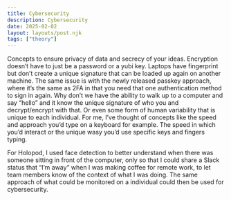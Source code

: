 ```yaml
---
title: Cybersecurity
description: Cybersecurity
date: 2025-02-02
layout: layouts/post.njk
tags: ["theory"]
---
```


Concepts to ensure privacy of data and secrecy of your ideas.
Encryption doesn’t have to just be a password or a yubi key. Laptops have fingerprint but don’t create a unique signature that can be loaded up again on another machine. The same issue is with the newly released passkey approach, where it’s the same as 2FA in that you need that one authentication method to sign in again. Why don’t we have the ability to walk up to a computer and say “hello” and it know the unique signature of who you and decrypt/encrypt with that. Or even some form of human variability that is unique to each individual. For me, I’ve thought of concepts like the speed and approach you’d type on a keyboard for example. The speed in which you’d interact or the unique wasy you’d use specific keys and fingers typing.

For Holopod, I used face detection to better understand when there was someone sitting in front of the computer, only so that I could share a Slack status that “I’m away” when I was making coffee for remote work, to let team members know of the context of what I was doing. The same approach of what could be monitored on a individual could then be used for cybersecurity.
